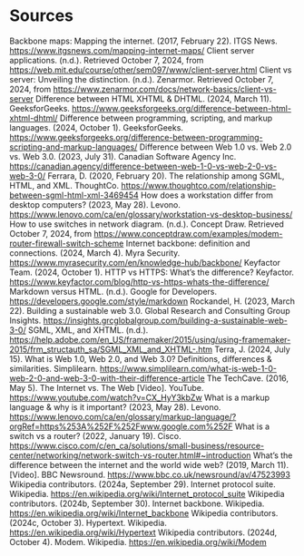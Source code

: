 # Sources
Backbone maps: Mapping the internet. (2017, February 22). ITGS News. https://www.itgsnews.com/mapping-internet-maps/ 
Client server applications. (n.d.). Retrieved October 7, 2024, from https://web.mit.edu/course/other/sem097/www/client-server.html 
Client vs server: Unveiling the distinction. (n.d.). Zenarmor. Retrieved October 7, 2024, from https://www.zenarmor.com/docs/network-basics/client-vs-server 
Difference between HTML XHTML & DHTML. (2024, March 11). GeeksforGeeks. https://www.geeksforgeeks.org/difference-between-html-xhtml-dhtml/ 
Difference between programming, scripting, and markup languages. (2024, October 1). GeeksforGeeks. https://www.geeksforgeeks.org/difference-between-programming-scripting-and-markup-languages/
Difference between Web 1.0 vs. Web 2.0 vs. Web 3.0. (2023, July 31). Canadian Software Agency Inc. https://canadian.agency/difference-between-web-1-0-vs-web-2-0-vs-web-3-0/ 
Ferrara, D. (2020, February 20). The relationship among SGML, HTML, and XML. ThoughtCo. https://www.thoughtco.com/relationship-between-sgml-html-xml-3469454 
How does a workstation differ from desktop computers? (2023, May 28). Levono. https://www.lenovo.com/ca/en/glossary/workstation-vs-desktop-business/ 
How to use switches in network diagram. (n.d.). Concept Draw. Retrieved October 7, 2024, from https://www.conceptdraw.com/examples/modem-router-firewall-switch-scheme 
Internet backbone: definition and connections. (2024, March 4). Myra Security. https://www.myrasecurity.com/en/knowledge-hub/backbone/ 
Keyfactor Team. (2024, October 1). HTTP vs HTTPS: What’s the difference? Keyfactor. https://www.keyfactor.com/blog/http-vs-https-whats-the-difference/ 
Markdown versus HTML. (n.d.). Google for Developers. https://developers.google.com/style/markdown 
Rockandel, H. (2023, March 22). Building a sustainable web 3.0. Global Research and Consulting Group Insights. https://insights.grcglobalgroup.com/building-a-sustainable-web-3-0/ 
SGML, XML, and XHTML. (n.d.). https://help.adobe.com/en_US/framemaker/2015/using/using-framemaker-2015/frm_structauth_sa/SGML_XML_and_XHTML-.htm 
Terra, J. (2024, July 15). What is Web 1.0, Web 2.0, and Web 3.0? Definitions, differences & similarities. Simplilearn. https://www.simplilearn.com/what-is-web-1-0-web-2-0-and-web-3-0-with-their-difference-article 
The TechCave. (2016, May 5). The Internet vs. The Web [Video]. YouTube. https://www.youtube.com/watch?v=CX_HyY3kbZw 
What is a markup language & why is it important? (2023, May 28). Levono. https://www.lenovo.com/ca/en/glossary/markup-language/?orgRef=https%253A%252F%252Fwww.google.com%252F 
What is a switch vs a router? (2022, January 19). Cisco. https://www.cisco.com/c/en_ca/solutions/small-business/resource-center/networking/network-switch-vs-router.html#~introduction 
What’s the difference between the internet and the world wide web? (2019, March 11). [Video]. BBC Newsround. https://www.bbc.co.uk/newsround/av/47523993 
Wikipedia contributors. (2024a, September 29). Internet protocol suite. Wikipedia. https://en.wikipedia.org/wiki/Internet_protocol_suite 
Wikipedia contributors. (2024b, September 30). Internet backbone. Wikipedia. https://en.wikipedia.org/wiki/Internet_backbone 
Wikipedia contributors. (2024c, October 3). Hypertext. Wikipedia. https://en.wikipedia.org/wiki/Hypertext 
Wikipedia contributors. (2024d, October 4). Modem. Wikipedia. https://en.wikipedia.org/wiki/Modem
